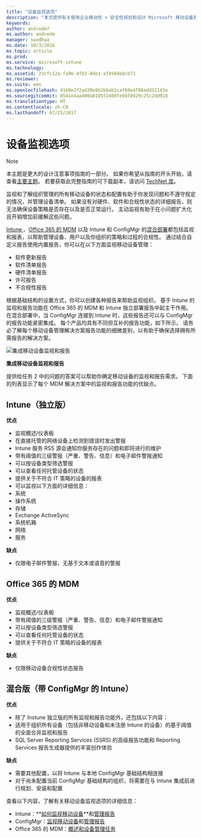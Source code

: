 ```yaml
---
title: "设备监视选项"
description: "本文提供有关使用企业移动性 + 安全性规划和设计 Microsoft 移动设备管理解决方案时的现有设备监视选项的指导。"
keywords: 
author: andredm7
ms.author: andredm
manager: swadhwa
ms.date: 10/3/2016
ms.topic: article
ms.prod: 
ms.service: microsoft-intune
ms.technology: 
ms.assetid: 23cfc12a-fa96-4fb3-8de1-af4569e8cb71
ms.reviewer: 
ms.suite: ems
ms.openlocfilehash: 4160e2f2ad20e862b6ab2caf68e4f86add32143e
ms.sourcegitcommit: 0541e4aa400a818551469fe9df8929c25c2dd918
ms.translationtype: HT
ms.contentlocale: zh-CN
ms.lasthandoff: 07/25/2017
---
```

# <a name="device-monitoring-options"></a>设备监视选项

>[!NOTE]
>本主题是更大的设计注意事项指南的一部分。 如果你希望从指南的开头开始，请查看[主要主题](mdm-design-considerations-guide.md)。 若要获取此完整指南的可下载副本，请访问 [TechNet 库](https://gallery.technet.microsoft.com/Mobile-Device-Management-7d401582)。

监视和了解组织管理的所有移动设备的状态和配置有助于你发现问题和不遵守规定的情况，并管理设备清单。 如果没有对硬件、软件和合规性状态的详细报告，则无法确保设备策略是否存在以及是否正常运行。 主动监视有助于在小问题扩大化且开销增加前缓解这些问题。

[Intune ](/Intune/deploy-use/monitoring-and-reports-with-microsoft-intune)、[Office 365 的 MDM](https://technet.microsoft.com/library/faa7d8e5-645d-4d59-839c-c8d4c1869e4a(v=technet.10).aspx) 以及 Intune 和 ConfigMgr 的[混合部署](https://technet.microsoft.com/library/gg699377.aspx)都包括监视和报表，以帮助管理设备、用户以及你组织的策略和过程的合规性。 通过结合自定义报告使用内置报告，你可以在以下方面监视移动设备管理：

- 软件更新报告
- 软件清单报告
- 硬件清单报告
- 许可报告
- 不合规性报告

根据基础结构的设置方式，你可以创建各种报告来帮助监视组织。 基于 Intune 的监视和报告功能在 Office 365 的 MDM 和 Intune 独立部署报告中起主干作用。 在混合部署中，当 ConfigMgr 连接到 Intune 时，这些报告还可以与 ConfigMgr 的报告功能紧密集成。 每个产品均具有不同但互补的报告功能，如下所示。 请务必了解每个移动设备管理解决方案报告功能的细微差别，以有助于确保选择拥有所需报告的解决方案。

![集成移动设备监视和报告](./media/MDM_Figure_05.png)

**集成移动设备监视和报告**

提供给任务 2 中的问题的答案可以帮助你确定移动设备的监视和报告需求。 下面的列表显示了每个 MDM 解决方案中的监视和报告功能的优缺点。

## <a name="intune-standalone"></a>Intune（独立版）

**优点**

- 监视概述/仪表板
- 在直接托管的网络设备上检测到错误时发出警报
- Intune 服务 RSS 源会通知你服务存在的问题和即将进行的维护
- 带有阈值的三级警报（严重、警告、信息）和电子邮件警报通知
- 可以按设备类型筛选警报
- 可以查看任何托管设备的状态
- 提供关于不符合 IT 策略的设备的报表
- 可以监视以下方面的详细信息：
 - 系统
 - 操作系统
 - 存储
 - Exchange ActiveSync
 - 系统机箱
 - 网络
 - 服务

**缺点**

- 仅限电子邮件警报，无基于文本或语音的警报

## <a name="mdm-for-office-365"></a>Office 365 的 MDM

**优点**

- 监视概述/仪表板
- 带有阈值的三级警报（严重、警告、信息）和电子邮件警报通知
- 可以按设备类型筛选警报
- 可以查看任何托管设备的状态
- 提供关于不符合 IT 策略的设备的报表

**缺点**

- 仅限移动设备合规性状态报告

## <a name="hybrid-intune-with-configmgr"></a>混合版（带 ConfigMgr 的 Intune）

**优点**

- 除了 Instune 独立版的所有监视和报告功能外，还包括以下内容：
 - 适用于组织所有设备（包括非移动设备和未注册 Intune 的设备）的基于阈值的全面合并监视和报告
 - SQL Server Reporting Services (SSRS) 的高级报告功能和 Reporting Services 报告生成器提供的丰富创作体验

**缺点**

- 需要其他配置，以将 Intune 与本地 ConfigMgr 基础结构相连接
- 对于尚未配置当前 ConfigMgr 基础结构的组织，将需要在与 Intune 集成前进行规划、安装和配置

查看以下内容，了解有关移动设备监视选项的详细信息：

- Intune：**[如何监视移动设备](https://technet.microsoft.com/library/jj733634.aspx)**和[管理报告](/Intune/deploy-use/monitoring-and-reports-with-microsoft-intune)
- ConfigMgr：[监视移动设备](https://technet.microsoft.com/library/gg682128.aspx)和[管理报告](https://technet.microsoft.com/library/gg699377.aspx)
- Office 365 的 MDM：[概述和设备管理任务](https://technet.microsoft.com/en-us/library/ms.o365.cc.devicepolicy.aspx)
